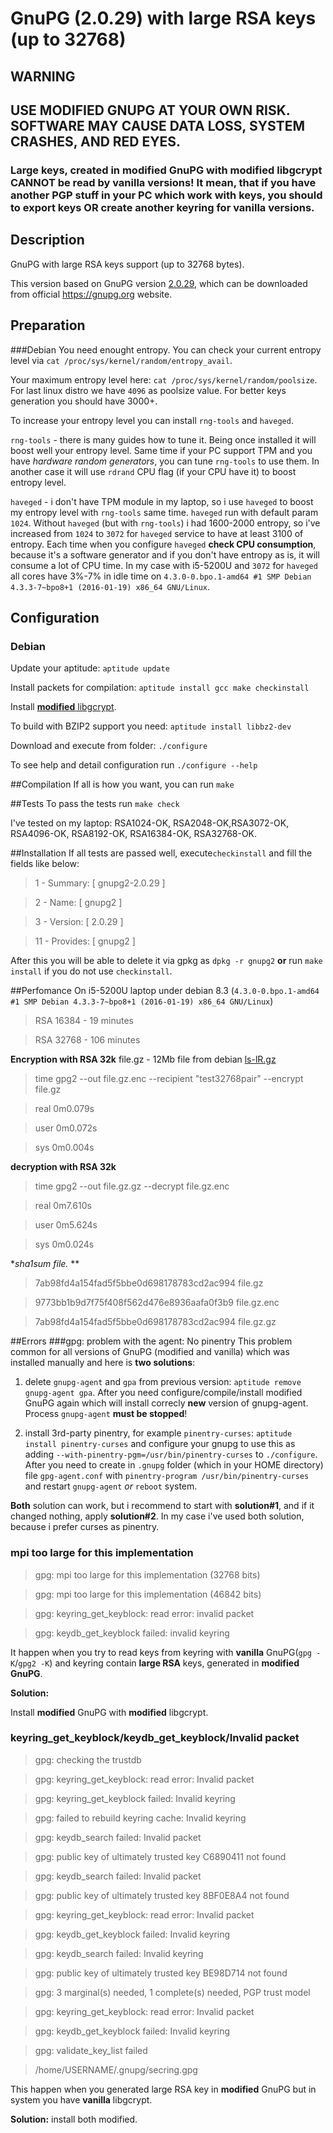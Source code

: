 # GnuPG (2.0.29) with large RSA keys (up to 32768)

## WARNING
## USE MODIFIED GNUPG AT YOUR OWN RISK. SOFTWARE MAY CAUSE DATA LOSS, SYSTEM CRASHES, AND RED EYES.
### Large keys, created in modified GnuPG with modified libgcrypt CANNOT be read by vanilla versions! It mean, that if you have another PGP stuff in your PC which work with keys, you should to export keys OR create another keyring for vanilla versions.

## Description
GnuPG with large RSA keys support (up to 32768 bytes).

This version based on GnuPG version [2.0.29](https://gnupg.org/ftp/gcrypt/gnupg/gnupg-2.0.29.tar.bz2), which can be downloaded from official https://gnupg.org website.

## Preparation
###Debian
You need enought entropy. You can check your current entropy level via `cat /proc/sys/kernel/random/entropy_avail`.

Your maximum entropy level here: `cat /proc/sys/kernel/random/poolsize`. For last linux distro we have `4096` as poolsize value. For better keys generation you should have 3000+.

To increase your entropy level you can install `rng-tools` and `haveged`.

`rng-tools` - there is many guides how to tune it. Being once installed it will boost well your entropy level. Same time if your PC support TPM and you have *hardware random generators*, you can tune `rng-tools` to use them. In another case it will use `rdrand` CPU flag (if your CPU have it) to boost entropy level.

`haveged` - i don't have TPM module in my laptop, so i use `haveged` to boost my entropy level with `rng-tools` same time. `haveged` run with default param `1024`. Without `haveged` (but with `rng-tools`) i had 1600-2000 entropy, so i've increased from `1024` to `3072` for `haveged` service to have at least 3100 of entropy. Each time when you configure `haveged` **check CPU consumption**, because it's a software generator and if you don't have entropy as is, it will consume a lot of CPU time. In my case with i5-5200U and `3072` for `haveged` all cores have 3%-7% in idle time on `4.3.0-0.bpo.1-amd64 #1 SMP Debian 4.3.3-7~bpo8+1 (2016-01-19) x86_64 GNU/Linux`.

## Configuration
### Debian
Update your aptitude: `aptitude update`

Install packets for compilation: `aptitude install gcc make checkinstall`

Install [**modified** libgcrypt](https://github.com/nikitasius/libgcrypt).

To build with BZIP2 support you need: `aptitude install libbz2-dev`

Download and execute from folder: `./configure`

To see help and detail configuration run `./configure --help`


##Compilation
If all is how you want, you can run `make`

##Tests
To pass the tests run `make check`

I've tested on my laptop: RSA1024-OK, RSA2048-OK,RSA3072-OK, RSA4096-OK, RSA8192-OK, RSA16384-OK, RSA32768-OK.

##Installation
If all tests are passed well, execute`checkinstall` and fill the fields like below:

> 1 -  Summary: [ gnupg2-2.0.29 ]

> 2 -  Name:    [ gnupg2 ]

> 3 -  Version: [ 2.0.29 ]

> 11 - Provides: [ gnupg2 ]

After this you will be able to delete it via gpkg as `dpkg -r gnupg2` **or** run `make install` if you do not use `checkinstall`.

##Perfomance
On i5-5200U laptop under debian 8.3 (`4.3.0-0.bpo.1-amd64 #1 SMP Debian 4.3.3-7~bpo8+1 (2016-01-19) x86_64 GNU/Linux`)

>RSA 16384 - 19 minutes

>RSA 32768 - 106 minutes

**Encryption with RSA 32k** file.gz - 12Mb file from debian [ls-lR.gz](http://ftp.debian.org/debian/ls-lR.gz)

> time gpg2 --out file.gz.enc --recipient "test32768pair" --encrypt file.gz

>

>real	0m0.079s

>user	0m0.072s

>sys	0m0.004s

**decryption with RSA 32k**

> time gpg2 --out file.gz.gz --decrypt file.gz.enc

>

>real	0m7.610s

>user	0m5.624s

>sys	0m0.024s

**sha1sum file.* **

>7ab98fd4a154fad5f5bbe0d698178783cd2ac994  file.gz

>9773bb1b9d7f75f408f562d476e8936aafa0f3b9  file.gz.enc

>7ab98fd4a154fad5f5bbe0d698178783cd2ac994  file.gz.gz

##Errors
###gpg: problem with the agent: No pinentry
This problem common for all versions of GnuPG (modified and vanilla) which was installed manually and here is **two solutions**:

 1) delete `gnupg-agent` and `gpa` from previous version: `aptitude remove gnupg-agent gpa`. After you need configure/compile/install modified GnuPG again which will install correcly **new** version of gnupg-agent. Process `gnupg-agent` **must be stopped**! 
 
 2) install 3rd-party pinentry, for example `pinentry-curses`: `aptitude install pinentry-curses` and configure your gnupg to use this as adding `--with-pinentry-pgm=/usr/bin/pinentry-curses` to `./configure`. After you need to create in `.gnupg` folder (which in your HOME directory) file `gpg-agent.conf` with `pinentry-program /usr/bin/pinentry-curses` and restart `gnupg-agent` *or* `reboot` system.

**Both** solution can work, but i recommend to start with **solution#1**, and if it changed nothing, apply **solution#2**. In my case i've used both solution, because i prefer curses as pinentry.

### mpi too large for this implementation
> gpg: mpi too large for this implementation (32768 bits)

> gpg: mpi too large for this implementation (46842 bits)

> gpg: keyring_get_keyblock: read error: invalid packet

> gpg: keydb_get_keyblock failed: invalid keyring

It happen when you try to read keys from keyring  with **vanilla** GnuPG(`gpg -K`/`gpg2 -K`) and keyring contain **large RSA** keys, generated in **modified GnuPG**.

**Solution:**

Install **modified** GnuPG with **modified** libgcrypt.


### keyring_get_keyblock/keydb_get_keyblock/Invalid packet

> gpg: checking the trustdb

> gpg: keyring_get_keyblock: read error: Invalid packet

> gpg: keyring_get_keyblock failed: Invalid keyring

> gpg: failed to rebuild keyring cache: Invalid keyring

> gpg: keydb_search failed: Invalid packet

> gpg: public key of ultimately trusted key C6890411 not found

> gpg: keydb_search failed: Invalid packet

> gpg: public key of ultimately trusted key 8BF0E8A4 not found

> gpg: keyring_get_keyblock: read error: Invalid packet

> gpg: keydb_get_keyblock failed: Invalid keyring

> gpg: keydb_search failed: Invalid keyring

> gpg: public key of ultimately trusted key BE98D714 not found

> gpg: 3 marginal(s) needed, 1 complete(s) needed, PGP trust model

> gpg: keyring_get_keyblock: read error: Invalid packet

> gpg: keydb_get_keyblock failed: Invalid keyring

> gpg: validate_key_list failed

> /home/USERNAME/.gnupg/secring.gpg

This happen when you generated large RSA key in **modified** GnuPG but in system you have **vanilla** libgcrypt.

**Solution:** install both modified.